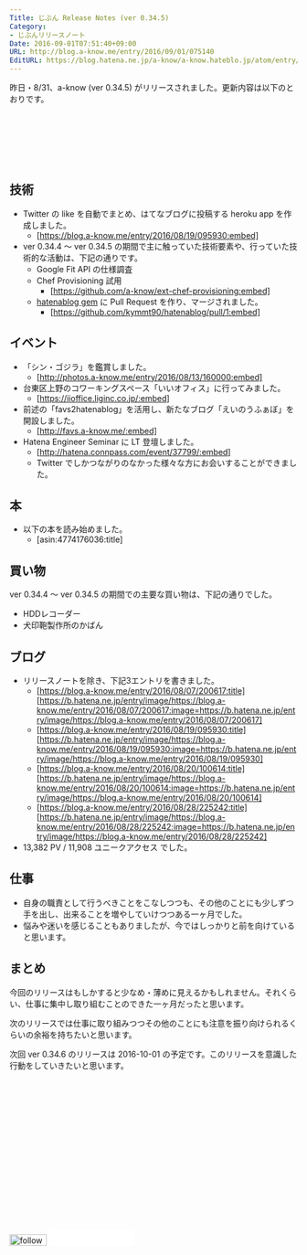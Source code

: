 ```yaml
---
Title: じぶん Release Notes (ver 0.34.5)
Category:
- じぶんリリースノート
Date: 2016-09-01T07:51:40+09:00
URL: http://blog.a-know.me/entry/2016/09/01/075140
EditURL: https://blog.hatena.ne.jp/a-know/a-know.hateblo.jp/atom/entry/10328749687181780141
---
```


昨日・8/31、a-know (ver 0.34.5) がリリースされました。更新内容は以下のとおりです。


<!-- more -->


<script async src="//pagead2.googlesyndication.com/pagead/js/adsbygoogle.js"></script>
<!-- article-top -->
<ins class="adsbygoogle"
     style="display:inline-block;width:728px;height:90px"
     data-ad-client="ca-pub-3463034538369189"
     data-ad-slot="8367620130"></ins>
<script>
(adsbygoogle = window.adsbygoogle || []).push({});
</script>


## 技術
* Twitter の like を自動でまとめ、はてなブログに投稿する heroku app を作成しました。
    * [https://blog.a-know.me/entry/2016/08/19/095930:embed]
* ver 0.34.4 〜 ver 0.34.5 の期間で主に触っていた技術要素や、行っていた技術的な活動は、下記の通りです。
    * Google Fit API の仕様調査
    * Chef Provisioning 試用
        * [https://github.com/a-know/ext-chef-provisioning:embed]
    * [hatenablog gem](https://github.com/kymmt90/hatenablog) に Pull Request を作り、マージされました。
        * [https://github.com/kymmt90/hatenablog/pull/1:embed]


## イベント
* 「シン・ゴジラ」を鑑賞しました。
    * [http://photos.a-know.me/entry/2016/08/13/160000:embed]
* 台東区上野のコワーキングスペース「いいオフィス」に行ってみました。
    * [https://iioffice.liginc.co.jp/:embed]
* 前述の「favs2hatenablog」を活用し、新たなブログ「えいのうふぁぼ」を開設しました。
    * [http://favs.a-know.me/:embed]
* Hatena Engineer Seminar に LT 登壇しました。
    * [http://hatena.connpass.com/event/37799/:embed]
    * Twitter でしかつながりのなかった様々な方にお会いすることができました。


## 本
* 以下の本を読み始めました。
    * [asin:4774176036:title]


## 買い物
ver 0.34.4 〜 ver 0.34.5 の期間での主要な買い物は、下記の通りでした。

* HDDレコーダー
* 犬印鞄製作所のかばん



## ブログ
* リリースノートを除き、下記3エントリを書きました。
    * [https://blog.a-know.me/entry/2016/08/07/200617:title] [https://b.hatena.ne.jp/entry/image/https://blog.a-know.me/entry/2016/08/07/200617:image=https://b.hatena.ne.jp/entry/image/https://blog.a-know.me/entry/2016/08/07/200617]
    * [https://blog.a-know.me/entry/2016/08/19/095930:title] [https://b.hatena.ne.jp/entry/image/https://blog.a-know.me/entry/2016/08/19/095930:image=https://b.hatena.ne.jp/entry/image/https://blog.a-know.me/entry/2016/08/19/095930]
    * [https://blog.a-know.me/entry/2016/08/20/100614:title] [https://b.hatena.ne.jp/entry/image/https://blog.a-know.me/entry/2016/08/20/100614:image=https://b.hatena.ne.jp/entry/image/https://blog.a-know.me/entry/2016/08/20/100614]
    * [https://blog.a-know.me/entry/2016/08/28/225242:title] [https://b.hatena.ne.jp/entry/image/https://blog.a-know.me/entry/2016/08/28/225242:image=https://b.hatena.ne.jp/entry/image/https://blog.a-know.me/entry/2016/08/28/225242]
* 13,382 PV / 11,908 ユニークアクセス でした。



## 仕事
* 自身の職責として行うべきことをこなしつつも、その他のことにも少しずつ手を出し、出来ることを増やしていけつつある一ヶ月でした。
* 悩みや迷いを感じることもありましたが、今ではしっかりと前を向けていると思います。



## まとめ
今回のリリースはもしかすると少なめ・薄めに見えるかもしれません。それくらい、仕事に集中し取り組むことのできた一ヶ月だったと思います。


次のリリースでは仕事に取り組みつつその他のことにも注意を振り向けられるくらいの余裕を持ちたいと思います。


次回 ver 0.34.6 のリリースは 2016-10-01 の予定です。このリリースを意識した行動をしていきたいと思います。



<script async src="//pagead2.googlesyndication.com/pagead/js/adsbygoogle.js"></script>
<!-- article-bottom2 -->
<ins class="adsbygoogle"
     style="display:inline-block;width:300px;height:250px"
     data-ad-client="ca-pub-3463034538369189"
     data-ad-slot="5274552934"></ins>
<script>
(adsbygoogle = window.adsbygoogle || []).push({});
</script>


<div>
<a href='http://cloud.feedly.com/#subscription%2Ffeed%2Fhttp%3A%2F%2Fblog.a-know.me%2Ffeed'  target='blank'><img id='feedlyFollow' src='http://s3.feedly.com/img/follows/feedly-follow-rectangle-volume-small_2x.png' alt='follow us in feedly' width='65' height='20'></a>

<iframe src="//blog.hatena.ne.jp/a-know/a-know.hateblo.jp/subscribe/iframe" allowtransparency="true" frameborder="0" scrolling="no" width="150" height="28"></iframe>
</div>
